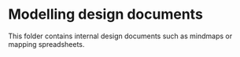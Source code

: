 # Modelling design documents
This folder contains internal design documents such as mindmaps or mapping spreadsheets.
